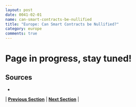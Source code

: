 ```yaml
---
layout: post
date: 0041-02-01
name: can-smart-contracts-be-nullified
title: "Europe: Can Smart Contracts be Nullified?"
category: europe
comments: true
---
```


# Page in progress, stay tuned!

Sources
-- 
- 


| **[Previous Section](https://neo-project.github.io/global-blockchain-compliance-hub//europe/europe-dispute-resolution.html)** | **[Next Section]( https://neo-project.github.io/global-blockchain-compliance-hub//europe/europe-suggested-readings.html)** |
